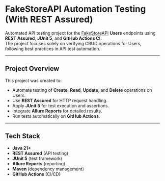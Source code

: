 # FakeStoreAPI Automation Testing (With REST Assured)

Automated API testing project for the [FakeStoreAPI](https://fakestoreapi.com/docs#tag/Users) **Users** endpoints using **REST Assured**, **JUnit 5**, and **GitHub Actions CI**.  
The project focuses solely on verifying CRUD operations for Users, following best practices in API test automation.

---

## Project Overview
This project was created to:
- Automate testing of **Create**, **Read**, **Update**, and **Delete** operations on Users.
- Use **REST Assured** for HTTP request handling.
- Apply **JUnit 5** for test execution and assertions.
- Integrate **Allure Reports** for detailed results.
- Run tests automatically on **GitHub Actions**.

---

## Tech Stack
- **Java 21+**
- **REST Assured** (API testing)
- **JUnit 5** (test framework)
- **Allure Reports** (reporting)
- **Maven** (dependency management)
- **GitHub Actions** (CI/CD)
